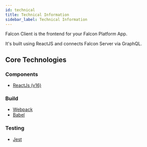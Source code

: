 ```yaml
---
id: technical
title: Technical Information
sidebar_label: Technical Information
---
```


Falcon Client is the frontend for your Falcon Platform App.

It's built using ReactJS and connects Falcon Server via GraphQL.

## Core Technologies

### Components
- <a href="https://reactjs.org/" target="_blank" rel="noopener noreferrer">ReactJs (v16)</a>

### Build
- <a href="https://webpack.js.org/" target="_blank" rel="noopener noreferrer">Webpack</a>
- <a href="https://babeljs.io/" target="_blank" rel="noopener noreferrer">Babel</a>

### Testing
- <a href="https://jestjs.io/" target="_blank" rel="noopener noreferrer">Jest</a>
